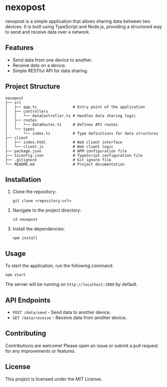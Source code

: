 # nexopost


nexopost is a simple application that allows sharing data between two devices. It is built using TypeScript and Node.js, providing a structured way to send and receive data over a network.

## Features

- Send data from one device to another.
- Receive data on a device.
- Simple RESTful API for data sharing.

## Project Structure

```
nexopost
├── src
│   ├── app.ts                # Entry point of the application
│   ├── controllers
│   │   └── dataController.ts # Handles data sharing logic
│   ├── routes
│   │   └── dataRoutes.ts     # Defines API routes
│   └── types
│       └── index.ts          # Type definitions for data structures
├── client
│   ├── index.html            # Web client interface
│   └── client.js             # Web client logic
├── package.json              # NPM configuration file
├── tsconfig.json             # TypeScript configuration file
├── .gitignore                # Git ignore file
└── README.md                 # Project documentation
```

## Installation

1. Clone the repository:
   ```
   git clone <repository-url>
   ```
2. Navigate to the project directory:
   ```
   cd nexopost
   ```
3. Install the dependencies:
   ```
   npm install
   ```

## Usage

To start the application, run the following command:

```
npm start
```

The server will be running on `http://localhost:3000` by default.

## API Endpoints

- `POST /data/send` - Send data to another device.
- `GET /data/receive` - Receive data from another device.

## Contributing

Contributions are welcome! Please open an issue or submit a pull request for any improvements or features.

## License

This project is licensed under the MIT License.
